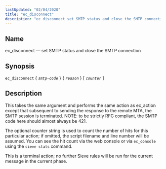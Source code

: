 ```yaml
---
lastUpdated: "02/04/2020"
title: "ec_disconnect"
description: "ec disconnect set SMTP status and close the SMTP connection ec disconnect smtp code reason counter This takes the same argument and performs the same action as ec action except that subsequent to sending the response to the remote MTA the SMTP session is terminated NOTE to be strictly RFC..."
---
```


<a name="sieve.ref.ec_disconnect"></a> 
## Name

ec_disconnect — set SMTP status and close the SMTP connection

## Synopsis

`ec_disconnect` { *`smtp-code`* } { *`reason`* } [ *`counter`* ]

<a name="idp29308352"></a> 
## Description

This takes the same argument and performs the same action as ec_action except that subsequent to sending the response to the remote MTA, the SMTP session is terminated. NOTE: to be strictly RFC compliant, the SMTP code here should almost always be 421.

The optional counter string is used to count the number of hits for this particular action; if omitted, the script filename and line number will be assumed. You can see the hit count via the web console or via `ec_console` using the `sieve stats` command.

This is a terminal action; no further Sieve rules will be run for the current message in the current phase.